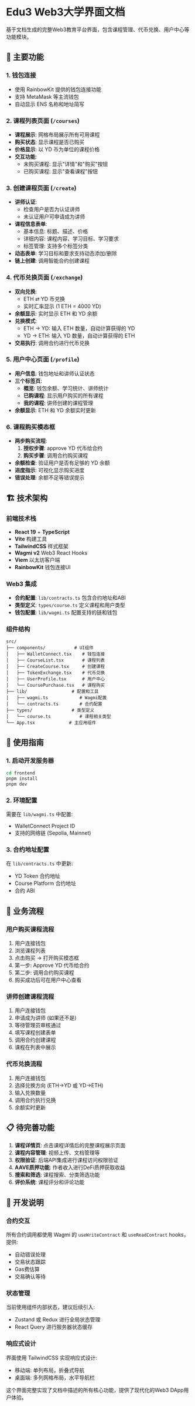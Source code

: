 # Edu3 Web3大学界面文档

基于文档生成的完整Web3教育平台界面，包含课程管理、代币兑换、用户中心等功能模块。

## 🌟 主要功能

### 1. 钱包连接
- 使用 RainbowKit 提供的钱包连接功能
- 支持 MetaMask 等主流钱包
- 自动显示 ENS 名称和地址简写

### 2. 课程列表页面 (`/courses`)
- **课程展示**: 网格布局展示所有可用课程
- **购买状态**: 显示课程是否已购买
- **价格显示**: 以 YD 币为单位的课程价格
- **交互功能**: 
  - 未购买课程: 显示"详情"和"购买"按钮
  - 已购买课程: 显示"查看课程"按钮

### 3. 创建课程页面 (`/create`)
- **讲师认证**: 
  - 检查用户是否为认证讲师
  - 未认证用户可申请成为讲师
- **课程信息表单**:
  - 基本信息: 标题、描述、价格
  - 详细内容: 课程内容、学习目标、学习要求
  - 标签管理: 支持多个标签分类
- **动态表单**: 学习目标和要求支持动态添加/删除
- **链上创建**: 调用智能合约创建课程

### 4. 代币兑换页面 (`/exchange`)
- **双向兑换**: 
  - ETH ⇄ YD 币兑换
  - 实时汇率显示 (1 ETH = 4000 YD)
- **余额显示**: 实时显示 ETH 和 YD 余额
- **兑换模式**: 
  - ETH → YD: 输入 ETH 数量，自动计算获得的 YD
  - YD → ETH: 输入 YD 数量，自动计算获得的 ETH
- **交易执行**: 调用合约进行代币兑换

### 5. 用户中心页面 (`/profile`)
- **用户信息**: 钱包地址和讲师认证状态
- **三个标签页**:
  - **概览**: 钱包余额、学习统计、讲师统计
  - **已购课程**: 显示用户购买的所有课程
  - **我的课程**: 讲师创建的课程管理
- **余额显示**: ETH 和 YD 余额实时更新

### 6. 课程购买模态框
- **两步购买流程**:
  1. **授权步骤**: approve YD 代币给合约
  2. **购买步骤**: 调用合约购买课程
- **余额检查**: 验证用户是否有足够的 YD 余额
- **进度指示**: 可视化显示购买进度
- **错误处理**: 余额不足等错误提示

## 🏗️ 技术架构

### 前端技术栈
- **React 19** + **TypeScript**
- **Vite** 构建工具
- **TailwindCSS** 样式框架
- **Wagmi v2** Web3 React Hooks
- **Viem** 以太坊客户端
- **RainbowKit** 钱包连接UI

### Web3 集成
- **合约配置**: `lib/contracts.ts` 包含合约地址和ABI
- **类型定义**: `types/course.ts` 定义课程和用户类型
- **钱包配置**: `lib/wagmi.ts` 配置支持的链和钱包

### 组件结构
```
src/
├── components/           # UI组件
│   ├── WalletConnect.tsx    # 钱包连接
│   ├── CourseList.tsx       # 课程列表
│   ├── CreateCourse.tsx     # 创建课程
│   ├── TokenExchange.tsx    # 代币兑换
│   ├── UserProfile.tsx      # 用户中心
│   └── CoursePurchase.tsx   # 课程购买
├── lib/                 # 配置和工具
│   ├── wagmi.ts            # Wagmi配置
│   └── contracts.ts        # 合约配置
├── types/               # 类型定义
│   └── course.ts           # 课程相关类型
└── App.tsx             # 主应用组件
```

## 🚀 使用指南

### 1. 启动开发服务器
```bash
cd frontend
pnpm install
pnpm dev
```

### 2. 环境配置
需要在 `lib/wagmi.ts` 中配置:
- WalletConnect Project ID
- 支持的网络链 (Sepolia, Mainnet)

### 3. 合约地址配置
在 `lib/contracts.ts` 中更新:
- YD Token 合约地址
- Course Platform 合约地址
- 合约 ABI

## 🎯 业务流程

### 用户购买课程流程
1. 用户连接钱包
2. 浏览课程列表
3. 点击购买 → 打开购买模态框
4. 第一步: Approve YD 代币给合约
5. 第二步: 调用合约购买课程
6. 购买成功后可在用户中心查看

### 讲师创建课程流程
1. 用户连接钱包
2. 申请成为讲师 (如果还不是)
3. 等待管理员审核通过
4. 填写课程创建表单
5. 调用合约创建课程
6. 课程在列表中展示

### 代币兑换流程
1. 用户连接钱包
2. 选择兑换方向 (ETH→YD 或 YD→ETH)
3. 输入兑换数量
4. 调用合约执行兑换
5. 余额实时更新

## 📋 待完善功能

1. **课程详情页**: 点击课程详情后的完整课程展示页面
2. **课程内容管理**: 视频上传、文档管理等
3. **权限验证**: 后端API集成进行课程访问权限验证
4. **AAVE质押功能**: 作者收入进行DeFi质押获取收益
5. **搜索和筛选**: 课程搜索、分类筛选功能
6. **评价系统**: 课程评分和评论功能

## 🔧 开发说明

### 合约交互
所有合约调用都使用 Wagmi 的 `useWriteContract` 和 `useReadContract` hooks，提供:
- 自动错误处理
- 交易状态跟踪
- Gas费估算
- 交易确认等待

### 状态管理
当前使用组件内部状态，建议后续引入:
- Zustand 或 Redux 进行全局状态管理
- React Query 进行服务器状态缓存

### 响应式设计
界面使用 TailwindCSS 实现响应式设计:
- 移动端: 单列布局，折叠式导航
- 桌面端: 多列网格布局，水平导航栏

这个界面完整实现了文档中描述的所有核心功能，提供了现代化的Web3 DApp用户体验。